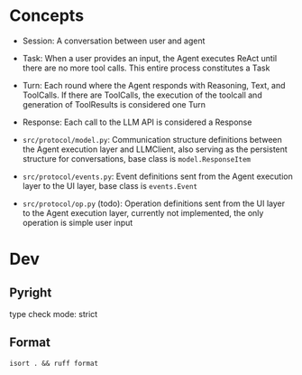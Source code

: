# Concepts
- Session: A conversation between user and agent
- Task: When a user provides an input, the Agent executes ReAct until there are no more tool calls. This entire process constitutes a Task
- Turn: Each round where the Agent responds with Reasoning, Text, and ToolCalls. If there are ToolCalls, the execution of the toolcall and generation of ToolResults is considered one Turn
- Response: Each call to the LLM API is considered a Response


- `src/protocol/model.py`: Communication structure definitions between the Agent execution layer and LLMClient, also serving as the persistent structure for conversations, base class is `model.ResponseItem`
- `src/protocol/events.py`: Event definitions sent from the Agent execution layer to the UI layer, base class is `events.Event`
- `src/protocol/op.py` (todo): Operation definitions sent from the UI layer to the Agent execution layer, currently not implemented, the only operation is simple user input


# Dev

## Pyright

type check mode: strict

## Format
```
isort . && ruff format
```
